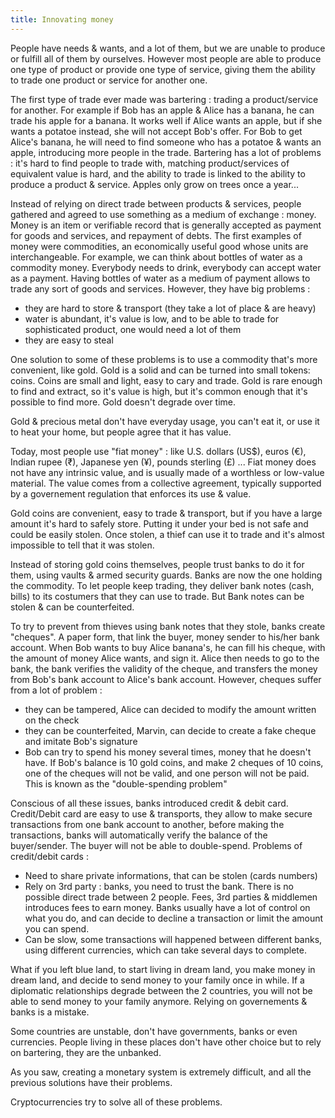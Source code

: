 ```yaml
---
title: Innovating money
---
```


People have needs & wants, and a lot of them, but we are unable to produce or
fulfill all of them by ourselves. However most people are able to produce one
type of product or provide one type of service, giving them the ability to trade
one product or service for another one.

The first type of trade ever made was bartering : trading a product/service for
another. For example if Bob has an apple & Alice has a banana, he can trade his
apple for a banana. It works well if Alice wants an apple, but if she wants a
potatoe instead, she will not accept Bob's offer. For Bob to get Alice's banana,
he will need to find someone who has a potatoe & wants an apple, introducing
more people in the trade.
Bartering has a lot of problems : it's hard to find people to trade with,
matching product/services of equivalent value is hard, and the ability to trade
is linked to the ability to produce a product & service. Apples only grow on
trees once a year...

Instead of relying on direct trade between products & services, people gathered
and agreed to use something as a medium of exchange : money. Money is an item or
verifiable record that is generally accepted as payment for goods and services,
and repayment of debts. The first examples of money were commodities, an
economically useful good whose units are interchangeable. For example, we can
think about bottles of water as a commodity money. Everybody needs to drink,
everybody can accept water as a payment.
Having bottles of water as a medium of payment allows to trade any sort of goods
and services. However, they have big problems : 

- they are hard to store & transport (they take a lot of place & are heavy)
- water is abundant, it's value is low, and to be able to trade for
sophisticated product, one would need a lot of them
- they are easy to steal

One solution to some of these problems is to use a commodity that's more
convenient, like gold. Gold is a solid and can be turned into small tokens:
coins. Coins are small and light, easy to cary and trade. Gold is rare enough to
find and extract, so it's value is high, but it's common enough that it's
possible to find more. Gold doesn't degrade over time.

Gold & precious metal don't have everyday usage, you can't eat it, or use it to
heat your home, but people agree that it has value.

Today, most people use "fiat money" : like U.S. dollars (US$), euros (€), Indian
rupee (₹), Japanese yen (¥), pounds sterling (£) ... Fiat money does not have
any intrinsic value, and is usually made of a worthless or low-value material.
The value comes from a collective agreement, typically supported by a governement
regulation that enforces its use & value.

Gold coins are convenient, easy to trade & transport, but if you have a large
amount it's hard to safely store. Putting it under your bed is not safe and
could be easily stolen. Once stolen, a thief can use it to trade and it's almost
impossible to tell that it was stolen.

Instead of storing gold coins themselves, people trust banks to do it for them,
using vaults & armed security guards. Banks are now the one holding the
commodity. To let people keep trading, they deliver bank notes (cash, bills) to
its costumers that they can use to trade. But Bank notes can be stolen & can be
counterfeited.

To try to prevent from thieves using bank notes that they stole, banks create
"cheques". A paper form, that link the buyer, money sender to his/her bank
account. When Bob wants to buy Alice banana's, he can fill his cheque, with the
amount of money Alice wants, and sign it. Alice then needs to go to the bank,
the bank verifies the validity of the cheque, and transfers the money from Bob's
bank account to Alice's bank account. However, cheques suffer from a lot of
problem :

- they can be tampered, Alice can decided to modify the amount written on the
check
- they can be counterfeited, Marvin, can decide to create a fake cheque and
imitate Bob's signature
- Bob can try to spend his money several times, money that he doesn't have. If
Bob's balance is 10 gold coins, and make 2 cheques of 10 coins, one of the cheques
will not be valid, and one person will not be paid. This is known as the
"double-spending problem"

Conscious of all these issues, banks introduced credit & debit card. Credit/Debit
card are easy to use & transports, they allow to make secure transactions from
one bank account to another, before making the transactions, banks will
automatically verify the balance of the buyer/sender. The buyer will not be able
to double-spend.
Problems of credit/debit cards :

- Need to share private informations, that can be stolen (cards numbers)
- Rely on 3rd party : banks, you need to trust the bank. There is no possible
direct trade between 2 people. Fees, 3rd parties & middlemen introduces fees to
earn money. Banks usually have a lot of control on what you do, and can decide
to decline a transaction or limit the amount you can spend.
- Can be slow, some transactions will happened between different banks, using
different currencies, which can take several days to complete.

What if you left blue land, to start living in dream land, you make money in
dream land, and decide to send money to your family once in while. If a
diplomatic relationships degrade between the 2 countries, you will not be able
to send money to your family anymore. Relying on governements & banks is a
mistake.

Some countries are unstable, don't have governments, banks or even currencies.
People living in these places don't have other choice but to rely on bartering,
they are the unbanked.

As you saw, creating a monetary system is extremely difficult, and all the
previous solutions have their problems.

Cryptocurrencies try to solve all of these problems.